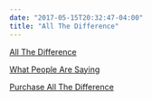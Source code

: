 ```yaml
---
date: "2017-05-15T20:32:47-04:00"
title: "All The Difference"
---
```


[All The Difference](/files/all-the-difference.pdf)

[What People Are Saying](/all-the-difference/what-people-are-saying)

[Purchase All The Difference](https://www.goodreads.com/book/show/31945022-all-the-difference)
